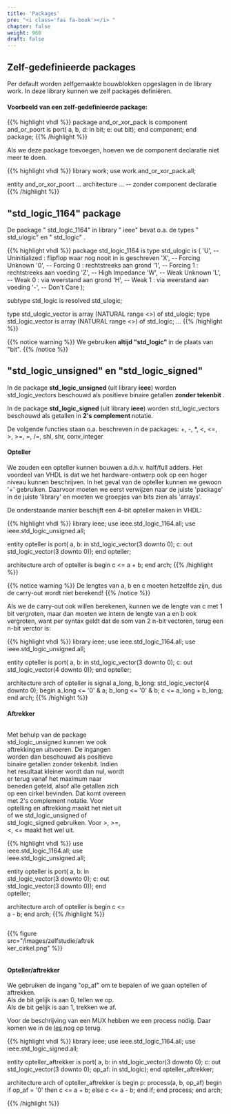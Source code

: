```yaml
---
title: 'Packages'
pre: "<i class='fas fa-book'></i> "
chapter: false
weight: 960
draft: false
---
```


## Zelf-gedefinieerde packages

Per default worden zelfgemaakte bouwblokken opgeslagen in de library work. In deze library kunnen we zelf packages definiëren.

#### Voorbeeld van een zelf-gedefinieerde package:

{{% highlight vhdl %}}
package and_or_xor_pack is
    component and_or_poort is
        port(   a, b, d: in bit;
                e: out bit);
    end component;
end package;
{{% /highlight %}}

Als we deze package toevoegen, hoeven we de component declaratie niet meer te doen.

{{% highlight vhdl %}}
library work;
use work.and_or_xor_pack.all;

entity and_or_xor_poort ...
architecture ... -- zonder component declaratie
{{% /highlight %}}

## "std_logic_1164"  package

De package " std_logic_1164"  in library " ieee"  bevat o.a. de types " std_ulogic"  en " std_logic" .

{{% highlight vhdl %}}
package std_logic_1164 is
type std_ulogic is (
    'U',  -- Uninitialized : flipflop waar nog nooit in is geschreven
    'X',  -- Forcing Unknown
    '0',  -- Forcing 0 : rechtstreeks aan grond
    '1',  -- Forcing 1 : rechtstreeks aan voeding
    'Z',  -- High Impedance
    'W',  -- Weak Unknown
    'L',  -- Weak 0 : via weerstand aan grond
    'H',  -- Weak 1 : via weerstand aan voeding
    '-',  -- Don't Care
);

subtype std_logic is resolved std_ulogic;

type std_ulogic_vector
    is array (NATURAL range <>) of std_ulogic;
type std_logic_vector
    is array (NATURAL range <>) of std_logic;
...
{{% /highlight %}}

{{% notice warning %}}
We gebruiken <b> altijd "std_logic" </b> in de plaats van "bit".
{{% /notice %}}


## "std_logic_unsigned"  en "std_logic_signed" 

In de package <strong> std_logic_unsigned </strong> (uit library **ieee**) worden std_logic_vectors beschouwd als positieve binaire getallen <strong> zonder tekenbit </strong>.

In de package <strong> std_logic_signed </strong> (uit library **ieee**) worden std_logic_vectors beschouwd als getallen in <strong> 2's complement </strong> notatie.

De volgende functies staan o.a. beschreven in de packages: +, -, *, <, <=, >, >=, =, /=, shl, shr, conv_integer

#### Opteller
We zouden een opteller kunnen bouwen a.d.h.v. half/full adders. Het voordeel van VHDL is dat we het hardware-ontwerp ook op een hoger niveau kunnen beschrijven. In het geval van de opteller kunnen we gewoon '+' gebruiken. Daarvoor moeten we eerst verwijzen naar de juiste 'package' in de juiste 'library' en moeten we groepjes van bits zien als 'arrays'.

De onderstaande manier beschijft een 4-bit opteller maken in VHDL:

{{% highlight vhdl %}}
library ieee;
use ieee.std_logic_1164.all;
use ieee.std_logic_unsigned.all;

entity opteller is
    port(   a, b: in std_logic_vector(3 downto 0);
            c: out std_logic_vector(3 downto 0));
end opteller;

architecture arch of opteller is
begin
    c <= a + b;
end arch;
{{% /highlight %}}

{{% notice warning %}}
De lengtes van a, b en c moeten hetzelfde zijn, dus de carry-out wordt niet berekend!
{{% /notice %}}

Als we de carry-out ook willen berekenen, kunnen we de lengte van c met 1 bit vergroten, maar dan moeten we intern de lengte van a en b ook vergroten, want per syntax geldt dat de som van 2 n-bit vectoren, terug een n-bit verctor is:

{{% highlight vhdl %}}
library ieee;
use ieee.std_logic_1164.all;
use ieee.std_logic_unsigned.all;

entity opteller is
    port(    a, b: in std_logic_vector(3 downto 0);
            c: out std_logic_vector(4 downto 0));
end opteller;

architecture arch of opteller is
    signal a_long, b_long: std_logic_vector(4 downto 0);
begin
    a_long <= '0' & a;
    b_long <= '0' & b;
    c <= a_long + b_long;
end arch;
{{% /highlight %}}

#### Aftrekker

<div class="multicolumn">
    <div class="column" style="width:55%">

Met behulp van de package std_logic_unsigned kunnen we ook aftrekkingen uitvoeren. De ingangen worden dan beschouwd als positieve binaire getallen zonder tekenbit. Indien het resultaat kleiner wordt dan nul, wordt er terug vanaf het maximum naar beneden geteld, alsof alle getallen zich op een cirkel bevinden. Dat komt overeen met 2's complement notatie. Voor optelling en aftrekking maakt het niet uit of we std_logic_unsigned of std_logic_signed gebruiken.
Voor >, >=, <, <= maakt het wel uit.

{{% highlight vhdl %}}
use ieee.std_logic_1164.all;
use ieee.std_logic_unsigned.all;

entity opteller is
    port(   a, b: in std_logic_vector(3 downto 0);
            c: out std_logic_vector(3 downto 0));
end opteller;

architecture arch of opteller is
begin
    c <= a - b;
end arch;
{{% /highlight %}}

</div>
<div class="column" style="width:40%">

{{% figure src="/images/zelfstudie/aftrekker_cirkel.png" %}}

</div>
</div>

#### Opteller/aftrekker

We gebruiken de ingang "op_af" om te bepalen of we gaan optellen of aftrekken. <br/>
Als de bit gelijk is aan 0, tellen we op. <br/> Als de bit gelijk is aan 1, trekken we af. <br/>

Voor de beschrijving van een MUX hebben we een process nodig. Daar komen we in de <a href="../../200_next_step/260_processen/" >les </a> nog op terug.


{{% highlight vhdl %}}
library ieee;
use ieee.std_logic_1164.all;
use ieee.std_logic_signed.all;

entity opteller_aftrekker is
    port(   a, b: in std_logic_vector(3 downto 0);
            c: out std_logic_vector(3 downto 0);
            op_af: in std_logic);
end opteller_aftrekker;

architecture arch of opteller_aftrekker is
begin
    p: process(a, b, op_af)
    begin
        if op_af = '0' then
            c <= a + b;
        else
            c <= a - b;
        end if;
    end process;
end arch;

{{% /highlight %}}

